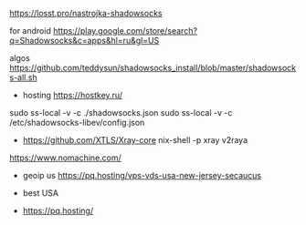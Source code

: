 https://losst.pro/nastrojka-shadowsocks

for android
https://play.google.com/store/search?q=Shadowsocks&c=apps&hl=ru&gl=US

algos
https://github.com/teddysun/shadowsocks_install/blob/master/shadowsocks-all.sh

- hosting https://hostkey.ru/

sudo ss-local -v -c ./shadowsocks.json
sudo ss-local -v -c /etc/shadowsocks-libev/config.json


- https://github.com/XTLS/Xray-core
nix-shell -p xray v2raya

https://www.nomachine.com/

- geoip us
https://pq.hosting/vps-vds-usa-new-jersey-secaucus

- best USA
- https://pq.hosting/
